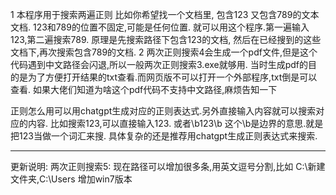 1 本程序用于搜索两遍正则
比如你希望找一个文档里, 包含123 又包含789的文本文档. 123和789的位置不固定,可能是任何位置. 就可以用这个程序.第一遍输入123,第二遍搜索789.
原理是先搜索路径下包含123的文档, 然后在已经搜到的这些文档下,再次搜索包含789的文档.
2 两次正则搜索4会生成一个pdf文件,但是这个代码遇到中文路径会闪退,所以一般两次正则搜索3.exe就够用. 当时生成pdf的目的是为了方便打开结果的txt查看.而网页版不可以打开一个外部程序,txt倒是可以查看.
如果大佬们知道为啥这个pdf代码不支持中文路径,麻烦告知一下

正则怎么用可以用chatgpt生成对应的正则表达式.另外直接输入内容就可以搜索对应的内容.
比如搜索123,可以直接输入123. 或者\b123\b   这个\b是边界的意思.就是把123当做一个词汇来搜. 具体复杂的还是推荐用chatgpt生成正则表达式来搜索.

---------------------------------------------------------

更新说明:
两次正则搜索5:
现在路径可以增加很多条,用英文逗号分割,比如
C:\新建文件夹,C:\Users
增加win7版本

